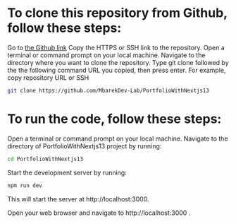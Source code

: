 # To clone this repository from Github, follow these steps:

Go to [the Github link](https://github.com/MbarekDev-Lab/PortfolioWithNextjs13) 
Copy the HTTPS or SSH link to the repository.
Open a terminal or command prompt on your local machine.
Navigate to the directory where you want to clone the repository.
Type git clone followed by the the following command URL you copied, then press enter.
For example, copy repository URL or SSH
```bash
git clone https://github.com/MbarekDev-Lab/PortfolioWithNextjs13
```
# To run the code, follow these steps:

Open a terminal or command prompt on your local machine.
Navigate to the directory of PortfolioWithNextjs13 project by running:
```bash
cd PortfolioWithNextjs13
````
Start the development server by running:
```bash
npm run dev
```
This will start the server at http://localhost:3000.

Open your web browser and navigate to http://localhost:3000 .

